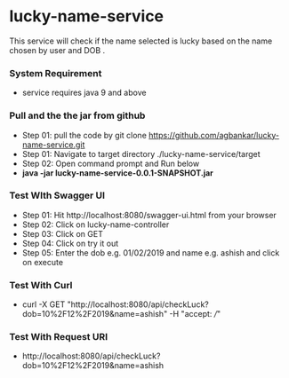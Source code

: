 # lucky-name-service
This service will check if the name selected is lucky based on the name chosen by user and  DOB .

### System Requirement
- service requires java 9 and above 
 
### Pull and the the jar from github
- Step 01: pull the code by git clone https://github.com/agbankar/lucky-name-service.git
- Step 01: Navigate to target directory ./lucky-name-service/target
- Step 02: Open command prompt and Run below 
- **java -jar lucky-name-service-0.0.1-SNAPSHOT.jar**
### Test WIth Swagger UI
- Step 01: Hit  http://localhost:8080/swagger-ui.html from your browser
- Step 02: Click on lucky-name-controller
- Step 03: Click on GET
- Step 04: Click on try it out
- Step 05: Enter the dob e.g. 01/02/2019 and name e.g. ashish and click on execute
### Test With Curl 
- curl -X GET "http://localhost:8080/api/checkLuck?dob=10%2F12%2F2019&name=ashish" -H "accept: */*"
### Test With Request URI
- http://localhost:8080/api/checkLuck?dob=10%2F12%2F2019&name=ashish




